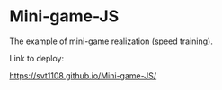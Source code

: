 # Mini-game-JS

The example of mini-game realization (speed training).

Link to deploy:

https://svt1108.github.io/Mini-game-JS/
